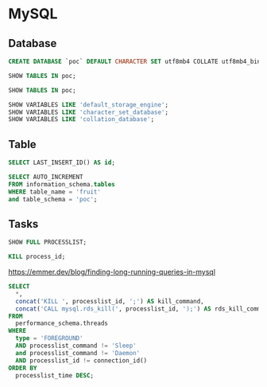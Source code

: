 # MySQL

## Database

```sql
CREATE DATABASE `poc` DEFAULT CHARACTER SET utf8mb4 COLLATE utf8mb4_bin;
```

```sql
SHOW TABLES IN poc;
```

```sql
SHOW TABLES IN poc;
```

```sql
SHOW VARIABLES LIKE 'default_storage_engine';
SHOW VARIABLES LIKE 'character_set_database';
SHOW VARIABLES LIKE 'collation_database';
```

## Table

```sql
SELECT LAST_INSERT_ID() AS id;
```

```sql
SELECT AUTO_INCREMENT 
FROM information_schema.tables
WHERE table_name = 'fruit'
and table_schema = 'poc';
```

## Tasks

```sql
SHOW FULL PROCESSLIST;
```

```sql
KILL process_id;
```

https://emmer.dev/blog/finding-long-running-queries-in-mysql

```sql
SELECT 
  *, 
  concat('KILL ', processlist_id, ';') AS kill_command, 
  concat('CALL mysql.rds_kill(', processlist_id, ');') AS rds_kill_command 
FROM 
  performance_schema.threads 
WHERE 
  type = 'FOREGROUND' 
  AND processlist_command != 'Sleep' 
  and processlist_command != 'Daemon' 
  AND processlist_id != connection_id() 
ORDER BY 
  processlist_time DESC;
```
